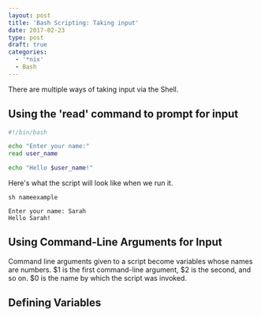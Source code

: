 ```yaml
---
layout: post
title: 'Bash Scripting: Taking input'
date: 2017-02-23
type: post
draft: true
categories:
  - '*nix'
  - Bash
---
```


There are multiple ways of taking input via the Shell.

## Using the 'read' command to prompt for input

```bash
#!/bin/bash

echo "Enter your name:"
read user_name

echo "Hello $user_name!"
```

Here's what the script will look like when we run it.

```
sh nameexample
```

```
Enter your name: Sarah
Hello Sarah!
```

## Using Command-Line Arguments for Input

Command line arguments given to a script become variables whose names are numbers. $1 is the first command-line argument, $2 is the second, and so on. $0 is the name by which the script was invoked.

## Defining Variables
